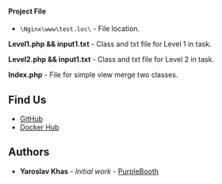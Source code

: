 #### Project File 

* `\Nginx\www\test.loc\` - File location.

**Level1.php && input1.txt** - Class and txt file for Level 1 in task.

**Level2.php && input1.txt** - Class and txt file for Level 2 in task.

**Index.php** - File for simple view merge two classes.

## Find Us

* [GitHub](https://github.com/Punisher28/TestAgiliWay)
* [Docker Hub](https://hub.docker.com/r/developer98/testagiliway)

## Authors

* **Yaroslav Khas** - *Initial work* - [PurpleBooth](https://github.com/Punisher28)
